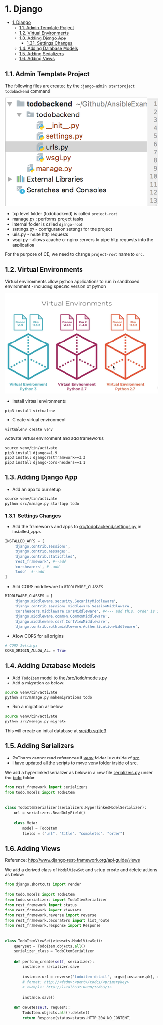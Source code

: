 # 1. Django 

<!-- TOC -->

- [1. Django](#1-django)
	- [1.1. Admin Template Project](#11-admin-template-project)
	- [1.2. Virtual Environments](#12-virtual-environments)
	- [1.3. Adding Django App](#13-adding-django-app)
		- [1.3.1. Settings Changes](#131-settings-changes)
	- [1.4. Adding Database Models](#14-adding-database-models)
	- [1.5. Adding Serializers](#15-adding-serializers)
	- [1.6. Adding Views](#16-adding-views)

<!-- /TOC -->

## 1.1. Admin Template Project

The following files are created by the `django-admin startproject todobackend` command

![Image](images/startproject.png)


- top level folder (todobackend) is called `project-root`
- manage.py : performs project tasks
- internal folder is called `django-root`
- settings.py - configuration settings for the project
- urls.py - route http requests 
- wsgi.py - allows apache or nginx servers to pipe http requests into the application


For the purpose of CD, we need to change `project-root` name to `src`.

## 1.2. Virtual Environments

Virtual environments allow python applications to run in sandboxed environment - including specific version of python

![Image](images/virtualenvironments.png)

- Install virtual environments

```
pip3 install virtualenv
```

- Create virtual environment
```
virtualenv create venv
```


Activate virtual environment and add frameworks

```
source venv/bin/activate
pip3 install django==1.9
pip3 install djangorestframework==3.3
pip3 install django-cors-headers==1.1
```

## 1.3. Adding Django App

- Add an app to our setup

```
source venv/bin/activate
python src/manage.py startapp todo
```

### 1.3.1. Settings Changes
- Add the frameworks and apps to [src/todobackend/settings.py]() in installed_apps

```python
INSTALLED_APPS = [
    'django.contrib.sessions',
    'django.contrib.messages',
    'django.contrib.staticfiles',
    'rest_framework', #--add
    'corsheaders', #--add 
    'todo'  #--add
]

```

- Add CORS middleware to `MIDDLEWARE_CLASSES`

```python
MIDDLEWARE_CLASSES = [
    'django.middleware.security.SecurityMiddleware',
    'django.contrib.sessions.middleware.SessionMiddleware',
    'corsheaders.middleware.CorsMiddleware', #<--- add this, order is important
    'django.middleware.common.CommonMiddleware',
    'django.middleware.csrf.CsrfViewMiddleware',
    'django.contrib.auth.middleware.AuthenticationMiddleware',
```

- Allow CORS for all origins

```python
# CORS Settings
CORS_ORIGIN_ALLOW_ALL = True
```

## 1.4. Adding Database Models

- Add `TodoItem` model to the [/src/todo/models.py]()
- Add a migration as below:

```bash
source venv/bin/activate
python src/manage.py makemigrations todo
```

- Run a migration as below

```bash
source venv/bin/activate
python src/manage.py migrate
```

This will create an initial database at [src/db.sqlite3]()

## 1.5. Adding Serializers
- PyCharm cannot read references if [venv]() folder is outside of [src]().
- I have updated all the scripts to move [venv]() folder inside of [src]().

We add a hyperlinked serializer as below in a new file [serializers.py]() under the [todo]() folder

```py
from rest_framework import serializers
from todo.models import TodoItem


class TodoItemSerializer(serializers.HyperlinkedModelSerializer):
    url = serializers.ReadOnlyField()

    class Meta:
        model = TodoItem
        fields = ("url", "title", "completed", "order")
```

## 1.6. Adding Views

Reference: http://www.django-rest-framework.org/api-guide/views

We add a derived class of `ModelViewSet` and setup create and delete actions as below:

```py
from django.shortcuts import render

from todo.models import TodoItem
from todo.serializers import TodoItemSerializer
from rest_framework import status
from rest_framework import viewsets
from rest_framework.reverse import reverse
from rest_framework.decorators import list_route
from rest_framework.response import Response


class TodoItemViewSet(viewsets.ModelViewSet):
    queryset = TodoItem.objects.all()
    serializer_class = TodoItemSerializer

    def perform_create(self, serializer):
        instance = serializer.save

        instance.url = reverse('todoitem-detail', args=[instance.pk], request=self.request)
        # format: http://<fqdn>:<port>/todos/<primarykey>
        # example: http://localhost:8000/todos/15

        instance.save()

    def delete(self, request):
        TodoItem.objects.all().delete()
        return Response(status=status.HTTP_204_NO_CONTENT)
```